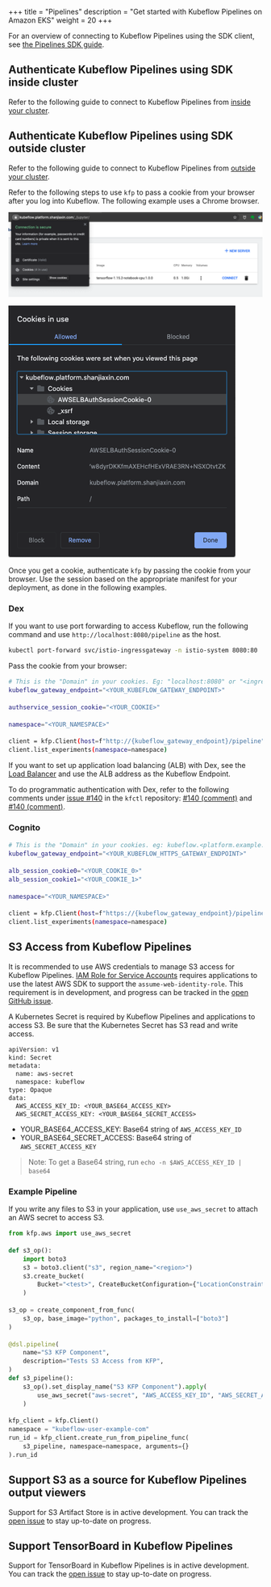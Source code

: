 +++
title = "Pipelines"
description = "Get started with Kubeflow Pipelines on Amazon EKS"
weight = 20
+++

For an overview of connecting to Kubeflow Pipelines using the SDK client, see [the Pipelines SDK guide](https://www.kubeflow.org/docs/components/pipelines/sdk/connect-api/). 

## Authenticate Kubeflow Pipelines using SDK inside cluster

Refer to the following guide to connect to Kubeflow Pipelines from [inside your cluster](https://www.kubeflow.org/docs/components/pipelines/sdk/connect-api/#connect-to-kubeflow-pipelines-from-the-same-cluster).

## Authenticate Kubeflow Pipelines using SDK outside cluster

Refer to the following guide to connect to Kubeflow Pipelines from [outside your cluster](https://www.kubeflow.org/docs/components/pipelines/sdk/connect-api/#connect-to-kubeflow-pipelines-from-outside-your-cluster).

Refer to the following steps to use `kfp` to pass a cookie from your browser after you log into Kubeflow. The following example uses a Chrome browser.

<img src="images/kfp-sdk-browser-cookie.png"
  alt="KFP SDK Browser Cookie"
  class="mt-3 mb-3 border border-info rounded">

<img src="images/kfp-sdk-browser-cookie-detail.png"
  alt="KFP SDK Browser Cookie Detail"
  class="mt-3 mb-3 border border-info rounded">

Once you get a cookie, authenticate `kfp` by passing the cookie from your browser. Use the session based on the appropriate manifest for your deployment, as done in the following examples. 

### **Dex** 

If you want to use port forwarding to access Kubeflow, run the following command and use `http://localhost:8080/pipeline` as the host.

```bash
kubectl port-forward svc/istio-ingressgateway -n istio-system 8080:80
```

Pass the cookie from your browser: 
```bash
# This is the "Domain" in your cookies. Eg: "localhost:8080" or "<ingress_alb_address>.elb.amazonaws.com"
kubeflow_gateway_endpoint="<YOUR_KUBEFLOW_GATEWAY_ENDPOINT>"

authservice_session_cookie="<YOUR_COOKIE>"

namespace="<YOUR_NAMESPACE>"

client = kfp.Client(host=f"http://{kubeflow_gateway_endpoint}/pipeline", cookies=f"authservice_session={authservice_session_cookie}")
client.list_experiments(namespace=namespace)
```

If you want to set up application load balancing (ALB) with Dex, see the [Load Balancer](/docs/deployment/add-ons/load-balancer/guide/) and use the ALB address as the Kubeflow Endpoint.

To do programmatic authentication with Dex, refer to the following comments under [issue #140](https://github.com/kubeflow/kfctl/issues/140) in the `kfctl` repository: [#140 (comment)](https://github.com/kubeflow/kfctl/issues/140#issuecomment-578837304) and [#140 (comment)](https://github.com/kubeflow/kfctl/issues/140#issuecomment-719894529).

### **Cognito**

```bash
# This is the "Domain" in your cookies. eg: kubeflow.<platform.example.com>
kubeflow_gateway_endpoint="<YOUR_KUBEFLOW_HTTPS_GATEWAY_ENDPOINT>"

alb_session_cookie0="<YOUR_COOKIE_0>"
alb_session_cookie1="<YOUR_COOKIE_1>"

namespace="<YOUR_NAMESPACE>"

client = kfp.Client(host=f"https://{kubeflow_gateway_endpoint}/pipeline", cookies=f"AWSELBAuthSessionCookie-0={alb_session_cookie0};AWSELBAuthSessionCookie-1={alb_session_cookie1}")
client.list_experiments(namespace=namespace)
```

## S3 Access from Kubeflow Pipelines

It is recommended to use AWS credentials to manage S3 access for Kubeflow Pipelines. [IAM Role for Service Accounts](https://docs.aws.amazon.com/eks/latest/userguide/iam-roles-for-service-accounts.html) requires applications to use the latest AWS SDK to support the `assume-web-identity-role`. This requirement is in development, and progress can be tracked in the [open GitHub issue](https://github.com/kubeflow/pipelines/issues/3405).

A Kubernetes Secret is required by Kubeflow Pipelines and applications to access S3. Be sure that the Kubernetes Secret has S3 read and write access.

```
apiVersion: v1
kind: Secret
metadata:
  name: aws-secret
  namespace: kubeflow
type: Opaque
data:
  AWS_ACCESS_KEY_ID: <YOUR_BASE64_ACCESS_KEY>
  AWS_SECRET_ACCESS_KEY: <YOUR_BASE64_SECRET_ACCESS>
```

- YOUR_BASE64_ACCESS_KEY: Base64 string of `AWS_ACCESS_KEY_ID`
- YOUR_BASE64_SECRET_ACCESS: Base64 string of `AWS_SECRET_ACCESS_KEY`

> Note: To get a Base64 string, run `echo -n $AWS_ACCESS_KEY_ID | base64`

### Example Pipeline 

If you write any files to S3 in your application, use `use_aws_secret` to attach an AWS secret to access S3.

```python
from kfp.aws import use_aws_secret

def s3_op():
    import boto3
    s3 = boto3.client("s3", region_name="<region>")
    s3.create_bucket(
        Bucket="<test>", CreateBucketConfiguration={"LocationConstraint": "<region>"}
    )

s3_op = create_component_from_func(
    s3_op, base_image="python", packages_to_install=["boto3"]
)

@dsl.pipeline(
    name="S3 KFP Component",
    description="Tests S3 Access from KFP",
)
def s3_pipeline():
    s3_op().set_display_name("S3 KFP Component").apply(
        use_aws_secret("aws-secret", "AWS_ACCESS_KEY_ID", "AWS_SECRET_ACCESS_KEY")
    )

kfp_client = kfp.Client()
namespace = "kubeflow-user-example-com"
run_id = kfp_client.create_run_from_pipeline_func(
    s3_pipeline, namespace=namespace, arguments={}
).run_id
```

## Support S3 as a source for Kubeflow Pipelines output viewers

Support for S3 Artifact Store is in active development. You can track the [open issue](https://github.com/awslabs/kubeflow-manifests/issues/117) to stay up-to-date on progress.

## Support TensorBoard in Kubeflow Pipelines

Support for TensorBoard in Kubeflow Pipelines is in active development. You can track the [open issue](https://github.com/awslabs/kubeflow-manifests/issues/118) to stay up-to-date on progress.


